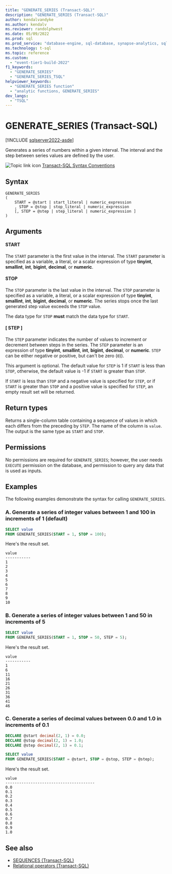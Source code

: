 ```yaml
---
title: "GENERATE_SERIES (Transact-SQL)"
description: "GENERATE_SERIES (Transact-SQL)"
author: kendalvandyke
ms.author: kendalv
ms.reviewer: randolphwest
ms.date: 05/09/2022
ms.prod: sql
ms.prod_service: "database-engine, sql-database, synapse-analytics, sql-edge, pdw"
ms.technology: t-sql
ms.topic: reference
ms.custom:
  - "event-tier1-build-2022"
f1_keywords:
  - "GENERATE_SERIES"
  - "GENERATE_SERIES_TSQL"
helpviewer_keywords:
  - "GENERATE_SERIES function"
  - "analytic functions, GENERATE_SERIES"
dev_langs:
  - "TSQL"
---
```

# GENERATE_SERIES (Transact-SQL)

[!INCLUDE [sqlserver2022-asde](../../includes/applies-to-version/sqlserver2022-asde.md)]

Generates a series of numbers within a given interval. The interval and the step between series values are defined by the user.

![Topic link icon](../../database-engine/configure-windows/media/topic-link.gif "Topic link icon") [Transact-SQL Syntax Conventions](../language-elements/transact-sql-syntax-conventions-transact-sql.md)

## Syntax

```syntaxsql
GENERATE_SERIES
(
    START = @start | start_literal | numeric_expression
    , STOP = @stop | stop_literal | numeric_expression
    [, STEP = @step | step_literal | numeric_expression ]
)
```

## Arguments

#### START

The `START` parameter is the first value in the interval. The `START` parameter is specified as a variable, a literal, or a scalar expression of type **tinyint**, **smallint**, **int**, **bigint**, **decimal**, or **numeric**.

#### STOP

The `STOP` parameter is the last value in the interval. The `STOP` parameter is specified as a variable, a literal, or a scalar expression of type **tinyint**, **smallint**, **int**, **bigint**, **decimal**, or **numeric**. The series stops once the last generated step value exceeds the `STOP` value.

The data type for `STOP` **must** match the data type for `START`.

#### [ STEP ]

The `STEP` parameter indicates the number of values to increment or decrement between steps in the series. The `STEP` parameter is an expression of type **tinyint**, **smallint**, **int**, **bigint**, **decimal**, or **numeric**. `STEP` can be either negative or positive, but can't be zero (`0`)).

This argument is optional. The default value for `STEP` is 1 if `START` is less than `STOP`, otherwise, the default value is -1 if `START` is greater than `STOP`.

If `START` is less than `STOP` and a negative value is specified for `STEP`, or if `START` is greater than `STOP` and a positive value is specified for `STEP`, an empty result set will be returned.

## Return types

Returns a single-column table containing a sequence of values in which each differs from the preceding by `STEP`. The name of the column is `value`. The output is the same type as `START` and `STOP`.

## Permissions

No permissions are required for `GENERATE_SERIES`; however, the user needs `EXECUTE` permission on the database, and permission to query any data that is used as inputs.

## Examples

The following examples demonstrate the syntax for calling `GENERATE_SERIES`.

### A. Generate a series of integer values between 1 and 100 in increments of 1 (default)

```sql
SELECT value
FROM GENERATE_SERIES(START = 1, STOP = 100);
```

Here's the result set.

```output
value
-----------
1
2
3
4
5
6
7
8
9
10
```

### B. Generate a series of integer values between 1 and 50 in increments of 5

```sql
SELECT value
FROM GENERATE_SERIES(START = 1, STOP = 50, STEP = 5);
```

Here's the result set.

```output
value
-----------
1
6
11
16
21
26
31
36
41
46
```

### C. Generate a series of decimal values between 0.0 and 1.0 in increments of 0.1

```sql
DECLARE @start decimal(2, 1) = 0.0;
DECLARE @stop decimal(2, 1) = 1.0;
DECLARE @step decimal(2, 1) = 0.1;

SELECT value
FROM GENERATE_SERIES(START = @start, STOP = @stop, STEP = @step);
```

Here's the result set.

```output
value
---------------------------------------
0.0
0.1
0.2
0.3
0.4
0.5
0.6
0.7
0.8
0.9
1.0
```

## See also

- [SEQUENCES (Transact-SQL)](../../relational-databases/system-information-schema-views/sequences-transact-sql.md)
- [Relational operators (Transact-SQL)](../language-elements/relational-operators-transact-sql.md)
